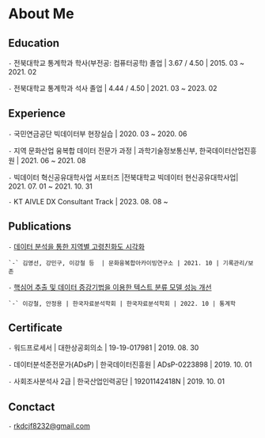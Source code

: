 
# About Me


## Education

`-` 전북대학교 통계학과 학사(부전공: 컴퓨터공학) 졸업 | 3.67 / 4.50 | 2015. 03 ~ 2021. 02 

`-` 전북대학교 통계학과 석사 졸업 | 4.44 / 4.50 | 2021. 03 ~ 2023. 02

## Experience

`-` 국민연금공단 빅데이터부 현장실습 | 2020. 03 ~ 2020. 06
 
`-` 지역 문화산업 융복합 데이터 전문가 과정 | 과학기술정보통신부, 한국데이터산업진흥원  | 2021. 06 ~ 2021. 08 

`-` 빅데이터 혁신공유대학사업 서포터즈 |전북대학교 빅데이터 현신공유대학사업| 2021. 07. 01 ~ 2021. 10. 31  

`-`  KT AIVLE DX Consultant Track | 2023. 08. 08 ~   

## Publications

`-` [데이터 분석을 통한 지역별 고령친화도 시각화](https://www.kci.go.kr/kciportal/ci/sereArticleSearch/ciSereArtiView.kci?sereArticleSearchBean.artiId=ART002773972)

    `-` 김영선, 강민구, 이강철 등  | 문화융복합아카이빙연구소 | 2021. 10 | 기록관리/보존 

`-` [핵심어 추출 및 데이터 증강기법을 이용한 텍스트 분류 모델 성능 개선](https://www.kci.go.kr/kciportal/ci/sereArticleSearch/ciSereArtiView.kci?sereArticleSearchBean.artiId=ART002890029)
    
    `-` 이강철, 안정용 | 한국자료분석학회 | 한국자료분석학회 | 2022. 10 | 통계학
    

## Certificate

`-` 워드프로세서 | 대한상공회의소 | 19-19-017981 | 2019. 08. 30

`-` 데이터분석준전문가(ADsP) | 한국데이터진흥원 | ADsP-0223898 | 2019. 10. 01

`-` 사회조사분석사 2급 | 한국산업인력공단 | 19201142418N | 2019. 10. 01
    
## Conctact

`-` <rkdcjf8232@gmail.com>
